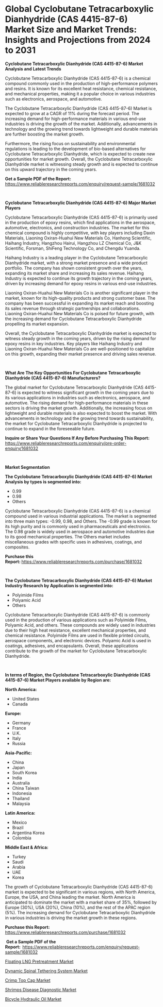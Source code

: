 <p><h1>Global Cyclobutane Tetracarboxylic Dianhydride (CAS 4415-87-6) Market Size and Market Trends: Insights and Projections from 2024 to 2031</h1></p><p><strong>Cyclobutane Tetracarboxylic Dianhydride (CAS 4415-87-6) Market Analysis and Latest Trends</strong></p>
<p><p>Cyclobutane Tetracarboxylic Dianhydride (CAS 4415-87-6) is a chemical compound commonly used in the production of high-performance polymers and resins. It is known for its excellent heat resistance, chemical resistance, and mechanical properties, making it a popular choice in various industries such as electronics, aerospace, and automotive.</p><p>The Cyclobutane Tetracarboxylic Dianhydride (CAS 4415-87-6) Market is expected to grow at a CAGR of 11% during the forecast period. The increasing demand for high-performance materials in various end-use industries is driving the growth of the market. Additionally, advancements in technology and the growing trend towards lightweight and durable materials are further boosting the market growth.</p><p>Furthermore, the rising focus on sustainability and environmental regulations is leading to the development of bio-based alternatives for Cyclobutane Tetracarboxylic Dianhydride, which is expected to create new opportunities for market growth. Overall, the Cyclobutane Tetracarboxylic Dianhydride market is witnessing steady growth and is expected to continue on this upward trajectory in the coming years.</p></p>
<p><strong>Get a Sample PDF of the Report:&nbsp;</strong> <a href="https://www.reliableresearchreports.com/enquiry/request-sample/1681032">https://www.reliableresearchreports.com/enquiry/request-sample/1681032</a></p>
<p>&nbsp;</p>
<p><strong>Cyclobutane Tetracarboxylic Dianhydride (CAS 4415-87-6) Major Market Players</strong></p>
<p><p>Cyclobutane Tetracarboxylic Dianhydride (CAS 4415-87-6) is primarily used in the production of epoxy resins, which find applications in the aerospace, automotive, electronics, and construction industries. The market for this chemical compound is highly competitive, with key players including Daxin Materials, Liaoning Oxiran-Huahui New Materials Co, Hanhong Scientific, Haihang Industry, Hangzhou Hairui, Hangzhou LZ Chemical Co, J&K Scientific, Forsman, ShiFeng Technology Co, and Chengdu Yuanda.</p><p>Haihang Industry is a leading player in the Cyclobutane Tetracarboxylic Dianhydride market, with a strong market presence and a wide product portfolio. The company has shown consistent growth over the years, expanding its market share and increasing its sales revenue. Haihang Industry is expected to continue its growth trajectory in the coming years, driven by increasing demand for epoxy resins in various end-use industries.</p><p>Liaoning Oxiran-Huahui New Materials Co is another significant player in the market, known for its high-quality products and strong customer base. The company has been successful in expanding its market reach and boosting its sales revenue through strategic partnerships and collaborations. Liaoning Oxiran-Huahui New Materials Co is poised for future growth, with the increasing demand for Cyclobutane Tetracarboxylic Dianhydride propelling its market expansion.</p><p>Overall, the Cyclobutane Tetracarboxylic Dianhydride market is expected to witness steady growth in the coming years, driven by the rising demand for epoxy resins in key industries. Key players like Haihang Industry and Liaoning Oxiran-Huahui New Materials Co are well-positioned to capitalize on this growth, expanding their market presence and driving sales revenue.</p></p>
<p>&nbsp;</p>
<p><strong>What Are The Key Opportunities For Cyclobutane Tetracarboxylic Dianhydride (CAS 4415-87-6) Manufacturers?</strong></p>
<p><p>The global market for Cyclobutane Tetracarboxylic Dianhydride (CAS 4415-87-6) is expected to witness significant growth in the coming years due to its various applications in industries such as electronics, aerospace, and automotive. The rising demand for high-performance materials in these sectors is driving the market growth. Additionally, the increasing focus on lightweight and durable materials is also expected to boost the market. With advancements in technology and the growing trend towards sustainability, the market for Cyclobutane Tetracarboxylic Dianhydride is projected to continue to expand in the foreseeable future.</p></p>
<p><strong>Inquire or Share Your Questions If Any Before Purchasing This Report:</strong> <a href="https://www.reliableresearchreports.com/enquiry/pre-order-enquiry/1681032">https://www.reliableresearchreports.com/enquiry/pre-order-enquiry/1681032</a></p>
<p>&nbsp;</p>
<p><strong>Market Segmentation</strong></p>
<p><strong>The Cyclobutane Tetracarboxylic Dianhydride (CAS 4415-87-6) Market Analysis by types is segmented into:</strong></p>
<p><ul><li>0.99</li><li>0.98</li><li>Others</li></ul></p>
<p><p>Cyclobutane Tetracarboxylic Dianhydride  (CAS 4415-87-6) is a chemical compound used in various industrial applications. The market is segmented into three main types: -0.99, 0.98, and Others. The -0.99 grade is known for its high purity and is commonly used in pharmaceuticals and electronics. The 0.98 grade is widely used in aerospace and automotive industries due to its good mechanical properties. The Others market includes miscellaneous grades with specific uses in adhesives, coatings, and composites.</p></p>
<p><strong>Purchase this Report:&nbsp;</strong><a href="https://www.reliableresearchreports.com/purchase/1681032">https://www.reliableresearchreports.com/purchase/1681032</a></p>
<p>&nbsp;</p>
<p><strong>The Cyclobutane Tetracarboxylic Dianhydride (CAS 4415-87-6) Market Industry Research by Application is segmented into:</strong></p>
<p><ul><li>Polyimide Films</li><li>Polyamic Acid</li><li>Others</li></ul></p>
<p><p>Cyclobutane Tetracarboxylic Dianhydride (CAS 4415-87-6) is commonly used in the production of various applications such as Polyimide Films, Polyamic Acid, and others. These compounds are widely used in industries due to their high heat resistance, excellent mechanical properties, and chemical resistance. Polyimide Films are used in flexible printed circuits, aerospace components, and electronic devices. Polyamic Acid is used in coatings, adhesives, and encapsulants. Overall, these applications contribute to the growth of the market for Cyclobutane Tetracarboxylic Dianhydride.</p></p>
<p>&nbsp;</p>
<p><strong>In terms of Region, the Cyclobutane Tetracarboxylic Dianhydride (CAS 4415-87-6) Market Players available by Region are:</strong></p>
<p>
    <p> <strong> North America: </strong>
        <ul>
            <li>United States</li>
            <li>Canada</li>
        </ul>
        </p> 
    <p> <strong> Europe: </strong>
        <ul>
            <li>Germany</li>
            <li>France</li>
            <li>U.K.</li>
            <li>Italy</li>
            <li>Russia</li>
        </ul>
        </p> 
    <p> <strong> Asia-Pacific: </strong>
        <ul>
            <li>China</li>
            <li>Japan</li>
            <li>South Korea</li>
            <li>India</li>
            <li>Australia</li>
            <li>China Taiwan</li>
            <li>Indonesia</li>
            <li>Thailand</li>
            <li>Malaysia</li>
        </ul>
        </p> 
    <p> <strong> Latin America: </strong>
        <ul>
            <li>Mexico</li>
            <li>Brazil</li>
            <li>Argentina Korea</li>
            <li>Colombia</li>
        </ul>
        </p> 
    <p> <strong> Middle East & Africa: </strong>
        <ul>
            <li>Turkey</li>
            <li>Saudi</li>
            <li>Arabia</li>
            <li>UAE</li>
            <li>Korea</li>
        </ul>
    </p>
    </p>
<p><p>The growth of Cyclobutane Tetracarboxylic Dianhydride (CAS 4415-87-6) market is expected to be significant in various regions, with North America, Europe, the USA, and China leading the market. North America is anticipated to dominate the market with a market share of 35%, followed by Europe (30%), USA (20%), China (10%), and the rest of the APAC region (5%). The increasing demand for Cyclobutane Tetracarboxylic Dianhydride in various industries is driving the market growth in these regions.</p></p>
<p><strong>Purchase this Report: </strong><a href="https://www.reliableresearchreports.com/purchase/1681032">https://www.reliableresearchreports.com/purchase/1681032</a></p>
<p>&nbsp;<strong>Get a Sample PDF of the Report:&nbsp;&nbsp;</strong><a href="https://www.reliableresearchreports.com/enquiry/request-sample/1681032">https://www.reliableresearchreports.com/enquiry/request-sample/1681032</a></p>
<p><strong></strong></p>
<p><p><a href="https://issuu.com/reportprime-2/docs/floating-lng-pretreatment-market-size-2030.pptx">Floating LNG Pretreatment Market</a></p><p><a href="https://medium.com/@santosdicki2023/dynamic-spinal-tethering-system-market-size-and-market-trends-complete-industry-overview-2024-to-e1df9b3185a8">Dynamic Spinal Tethering System Market</a></p><p><a href="https://medium.com/@santosdicki2023/crimp-top-cap-market-trends-forecast-and-competitive-analysis-to-2031-f2f4010a003a">Crimp Top Cap Market</a></p><p><a href="https://medium.com/@santosdicki2023/shrimps-disease-diagnostic-market-outlook-industry-overview-and-forecast-2024-to-2031-b16a29d0fbe7">Shrimps Disease Diagnostic Market</a></p><p><a href="https://issuu.com/reportprime-2/docs/bicycle-hydraulic-oil-market-size-2030.pptx">Bicycle Hydraulic Oil Market</a></p></p>
